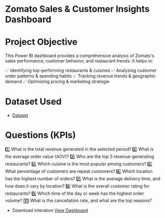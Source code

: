 # Zomato Sales & Customer Insights Dashboard

# Project Objective
This Power BI dashboard provides a comprehensive analysis of Zomato's sales performance, customer behavior, and restaurant trends. It helps in:

✅ Identifying top-performing restaurants & cuisines
✅ Analyzing customer order patterns & spending habits
✅ Tracking revenue trends & geographic demand
✅ Optimizing pricing & marketing strategie

# Dataset Used
- <a href="https://github.com/akash3737aks/Data-Analysis-Zomto-Dashboard">Dataset<a/>

# Questions (KPIs)
1️⃣ What is the total revenue generated in the selected period? 
2️⃣ What is the average order value (AOV)? 
3️⃣ Who are the top 5 revenue-generating restaurants? 
4️⃣ Which cuisine is the most popular among customers? 
5️⃣ What percentage of customers are repeat customers? 
6️⃣ Which location has the highest number of orders? 
7️⃣ What is the average delivery time, and how does it vary by location? 
8️⃣ What is the overall customer rating for restaurants? 
9️⃣ Which time of the day or week has the highest order volume? 
🔟 What is the cancellation rate, and what are the top reasons? 

- Download interation <a href="(https://github.com/akash3737aks/Data-Analysis-Zomto-Dashboard/blob/main/Dashboard%20Image.png)"> View Dashboard<a/>
